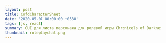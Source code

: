 ```yaml
---
layout: post
title: CofdCharacterSheet
date: '2020-05-07 00:00:00 +0530'
tags: [js, react]
summary: GUI для листа персонажа для ролевой игры Chronicels of Darkness.
thumbnail: roleplaychat.png
---
```

